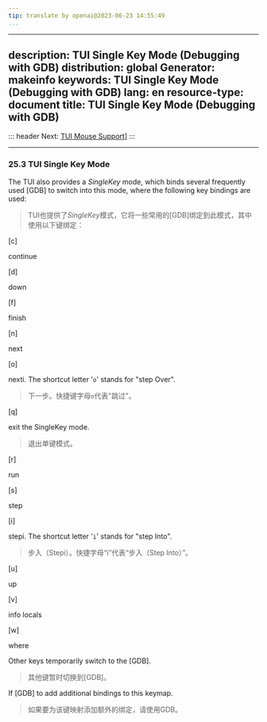 ```yaml
---
tip: translate by openai@2023-06-23 14:55:49
...
```

---
description: TUI Single Key Mode (Debugging with GDB)
distribution: global
Generator: makeinfo
keywords: TUI Single Key Mode (Debugging with GDB)
lang: en
resource-type: document
title: TUI Single Key Mode (Debugging with GDB)
---
::: header
Next: [TUI Mouse Support](TUI-Mouse-Support.html#TUI-Mouse-Support)]
:::

---

### 25.3 TUI Single Key Mode


The TUI also provides a *SingleKey* mode, which binds several frequently used [GDB] to switch into this mode, where the following key bindings are used:

> TUI也提供了*SingleKey*模式，它将一些常用的[GDB]绑定到此模式，其中使用以下键绑定：

[c]

continue

[d]

down

[f]

finish

[n]

next

[o]


nexti. The shortcut letter '`o`' stands for "step Over".

> 下一步。快捷键字母`o`代表"跳过"。

[q]


exit the SingleKey mode.

> 退出单键模式。

[r]

run

[s]

step

[i]


stepi. The shortcut letter '`i`' stands for "step Into".

> 步入（Stepi）。快捷字母“i”代表“步入（Step Into）”。

[u]

up

[v]

info locals

[w]

where


Other keys temporarily switch to the [GDB].

> 其他键暂时切换到[GDB]。


If [GDB] to add additional bindings to this keymap.

> 如果要为该键映射添加额外的绑定，请使用GDB。
